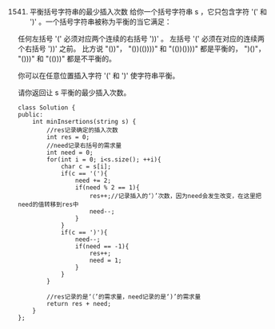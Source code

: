 1541. 平衡括号字符串的最少插入次数
给你一个括号字符串 s ，它只包含字符 '(' 和 ')' 。一个括号字符串被称为平衡的当它满足：

任何左括号 '(' 必须对应两个连续的右括号 '))' 。
左括号 '(' 必须在对应的连续两个右括号 '))' 之前。
比方说 "())"， "())(())))" 和 "(())())))" 都是平衡的， ")()"， "()))" 和 "(()))" 都是不平衡的。

你可以在任意位置插入字符 '(' 和 ')' 使字符串平衡。

请你返回让 s 平衡的最少插入次数。



	class Solution {
	public:
	    int minInsertions(string s) {
	        //res记录确定的插入次数
	        int res = 0;
	        //need记录右括号的需求量
	        int need = 0;
	        for(int i = 0; i<s.size(); ++i){
	            char c = s[i];
	            if(c == '('){
	                need += 2;
	                if(need % 2 == 1){
	                    res++;//记录插入的‘）’次数，因为need会发生改变，在这里把need的值转移到res中
	                    need--;
	                }
	            }
	            if(c == ')'){
	                need--;
	                if(need == -1){
	                    res++;
	                    need = 1;
	                }
	            }
	        }
	
	        //res记录的是‘（’的需求量，need记录的是‘)’的需求量
	        return res + need;
	    }
	};